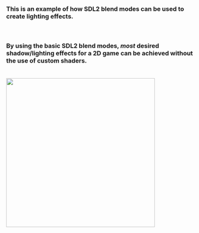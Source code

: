<h3>This is an example of how SDL2 blend modes can be used to create lighting effects.<h3>
<br>
<p>By using the basic SDL2 blend modes, <i>most</i> desired shadow/lighting effects for a 2D game can be achieved without the use of custom shaders.</p>
<br>
<img src="screenshot-preview.png" width=400>